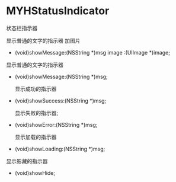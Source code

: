# MYHStatusIndicator
状态栏指示器

 显示普通的文字的指示器 加图片


+ (void)showMessage:(NSString *)msg image :(UIImage *)image;



 显示普通的文字的指示器




+ (void)showMessage:(NSString *)msg;

  显示成功的指示器



+ (void)showSuccess:(NSString *)msg;

  显示失败的指示器;



+ (void)showError:(NSString *)msg;

  显示加载的指示器



+ (void)showLoading:(NSString *)msg;

 显示影藏的指示器



+ (void)showHide;
